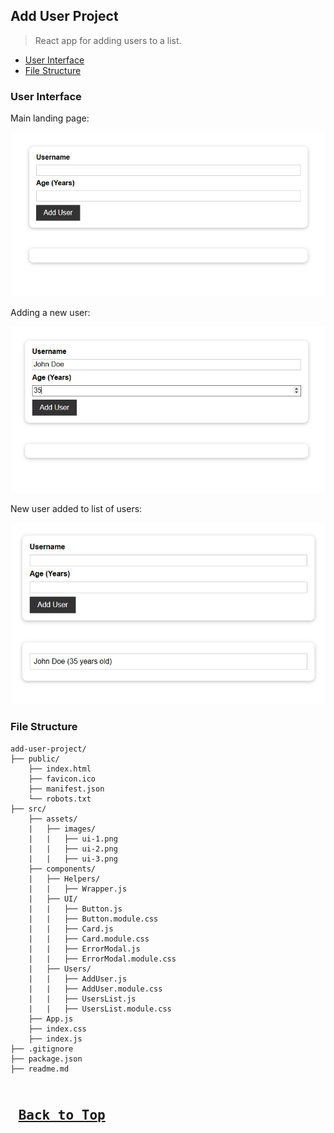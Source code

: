 ## Add User Project
>React app for adding users to a list.

* [User Interface](#add-user-ui)
* [File Structure](#add-user-file-structure)

### <a name="add-user-ui">User Interface</a>

Main landing page:

![UI Image - 1](./src/assets/images/ui-1.png)

Adding a new user:

![UI Image - 2](./src/assets/images/ui-2.png)

New user added to list of users:

![UI Image - 3](./src/assets/images/ui-3.png)

### <a name="add-user-file-structure">File Structure</a>
```
add-user-project/
├── public/
    ├── index.html
    ├── favicon.ico
    ├── manifest.json
    └── robots.txt
├── src/
    ├── assets/
    |   ├── images/
    |   |   ├── ui-1.png
    |   |   ├── ui-2.png
    |   |   ├── ui-3.png
    ├── components/
    |   ├── Helpers/
    |   |   ├── Wrapper.js
    |   ├── UI/
    |   |   ├── Button.js
    |   |   ├── Button.module.css
    |   |   ├── Card.js
    |   |   ├── Card.module.css
    |   |   ├── ErrorModal.js
    |   |   ├── ErrorModal.module.css
    |   ├── Users/
    |   |   ├── AddUser.js
    |   |   ├── AddUser.module.css
    |   |   ├── UsersList.js
    |   |   ├── UsersList.module.css
    ├── App.js
    ├── index.css
    ├── index.js
├── .gitignore
├── package.json
├── readme.md
```

<kbd> <br> [Back to Top](#add-user-project) <br> </kbd>
---